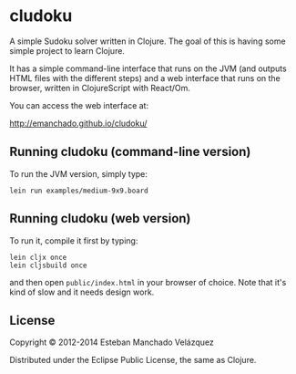 # cludoku

A simple Sudoku solver written in Clojure. The goal of this is having
some simple project to learn Clojure.

It has a simple command-line interface that runs on the JVM (and
outputs HTML files with the different steps) and a web interface
that runs on the browser, written in ClojureScript with React/Om.

You can access the web interface at:

   http://emanchado.github.io/cludoku/

## Running cludoku (command-line version)

To run the JVM version, simply type:

    lein run examples/medium-9x9.board

## Running cludoku (web version)

To run it, compile it first by typing:

    lein cljx once
    lein cljsbuild once

and then open `public/index.html` in your browser of choice. Note that
it's kind of slow and it needs design work.

## License

Copyright © 2012-2014 Esteban Manchado Velázquez

Distributed under the Eclipse Public License, the same as Clojure.
